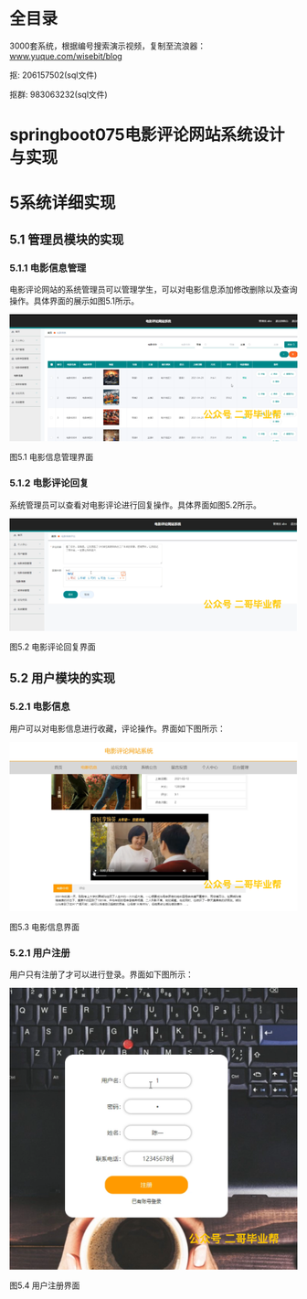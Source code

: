 # 全目录

3000套系统，根据编号搜索演示视频，复制至流浪器：www.yuque.com/wisebit/blog


<p>抠: 206157502(sql文件)</p>
<p>抠群: 983063232(sql文件)</p>


# springboot075电影评论网站系统设计与实现
# 5系统详细实现
## 5.1 管理员模块的实现
### 5.1.1 电影信息管理
电影评论网站的系统管理员可以管理学生，可以对电影信息添加修改删除以及查询操作。具体界面的展示如图5.1所示。

![](/md/blog.010.png)

图5.1 电影信息管理界面
### 5.1.2 电影评论回复
系统管理员可以查看对电影评论进行回复操作。具体界面如图5.2所示。

![](/md/blog.011.png)

图5.2 电影评论回复界面
## 5.2 用户模块的实现
### 5.2.1 电影信息
用户可以对电影信息进行收藏，评论操作。界面如下图所示：

![](/md/blog.012.png)

图5.3 电影信息界面
### 5.2.1 用户注册
用户只有注册了才可以进行登录。界面如下图所示：

![](/md/blog.013.png)

图5.4 用户注册界面














